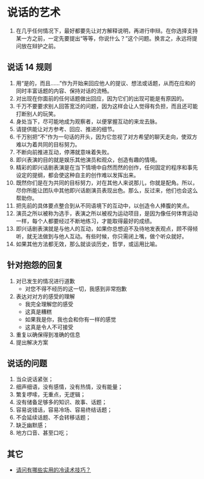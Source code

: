 # 说话的艺术

1. 在几乎任何情况下，最好都要先让对方解释说明，再进行申辩。在你选择支持某一方之前，一定先要提出“等等，你说什么？”这个问题。换言之，永远将提问放在辩护之前。

## 说话 14 规则

1. 用“是的，而且……”作为开始来回应他人的提议、想法或话题，从而在应和的同时丰富话题的内容、保持对话的流畅。
2. 对出现在你面前的任何话题做出回应，因为它们的出现可能是有原因的。
3. 千万不要要求别人回答宽泛的问题，因为这样会让人觉得有负担，而且还可能打断别人的玩笑。
4. 身处当下，尽可能地成为观察者，以便掌握互动的来龙去脉。
5. 请提供能让对方参考、回应、推进的细节。
6. 千万别把“不”作为一句话的开头，因为它忽视了对方希望的聊天走向，使双方难以为着共同的目标努力。
7. 不断向前推进互动，停滞就意味着失败。
8. 即兴表演的目的就是娱乐其他演员和观众，创造有趣的情境。
9. 精彩的即兴话剧表演是在当下情境中自然而然的创作，任何固定的程序和事先设定的提纲，都会使这种自主的创作难以发挥出来。
10. 既然你们是在为共同的目标努力，对在其他人来说那儿，你就是配角。所以，尽你所能让团队中其他即兴话剧演员表现出色。那么，反过来，他们也会这么帮助你。
11. 把先前的具体要点整合到从不同语境下的互动中，以创造令人捧腹的笑点。
12. 演员之所以被称为选手，表演之所以被视为运动项目，是因为像任何体育运动一样，每个人都要经过不断地练习，才能取得最好的成绩。
13. 即兴话剧表演就是与他人的互动，如果你总想迫不及待地发表观点，顾不得倾听，就无法做到与他人互动。有些时候，你只需闭上嘴，做个听众就好。
14. 如果其他方法都无效，那么就谈谈历史，哲学，或运用比喻。

## 针对抱怨的回复

1. 对已发生的情况进行道歉
    - 对您不得不经历的这一切，我感到非常抱歉
2. 表达对对方的感受的理解
    - 我完全理解您的感受
    - 这真是糟糕
    - 如果我是你，我也会和你有一样的感觉
    - 这真是令人不可接受
3. 重复以确保得到准确的信息
4. 提出解决方案

## 说话的问题

1. 当众说话紧张；
2. 细声细语，没有感情，没有热情，没有能量；
3. 繁复啰嗦，无重点，无逻辑；
4. 没有储备足够多的知识、故事、话题；
5. 容易说错话，容易冷场、容易终结话题；
6. 不会延续话题、不会转移话题；
7. 缺乏幽默感；
8. 地方口音、甚至口吃；

## 其它

- [请问有哪些实用的冷读术技巧？](https://www.zhihu.com/question/24536984)
